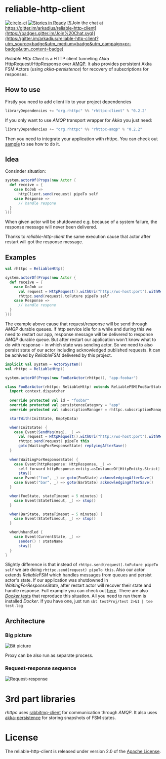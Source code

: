# reliable-http-client

[![circle-ci](https://circleci.com/gh/arkadius/reliable-http-client/tree/master.svg?style=shield&circle-token=1287932dad2962d954d6eac289d36cb4f5a05e2b)](https://circleci.com/gh/arkadius/reliable-http-client/tree/master)
[![Stories in Ready](https://badge.waffle.io/arkadius/reliable-http-client.svg?label=ready&title=Ready)](http://waffle.io/arkadius/reliable-http-client)
[![Join the chat at https://gitter.im/arkadius/reliable-http-client](https://badges.gitter.im/Join%20Chat.svg)](https://gitter.im/arkadius/reliable-http-client?utm_source=badge&utm_medium=badge&utm_campaign=pr-badge&utm_content=badge)

*Reliable Http Client* is a HTTP client tunneling *Akka* HttpRequest/HttpResponse over [AMQP](https://en.wikipedia.org/wiki/Advanced_Message_Queuing_Protocol). It also provides persistent Akka FSM Actors (using *akka-persistence*) for recovery of subscriptions for responses.

## How to use

Firstly you need to add client lib to your project dependencies
```sbt
libraryDependencies += "org.rhttpc" %% "rhttpc-client" % "0.2.2"
```

If you only want to use *AMQP* transport wrapper for *Akka* you just need:
```sbt
libraryDependencies += "org.rhttpc" %% "rhttpc-amqp" % "0.2.2"
```

Then you need to integrate your application with rhttpc. You can check out [sample](https://github.com/arkadius/reliable-http-client/tree/master/sample) to see how to do it.

## Idea

Consinder situation:

```scala
system.actorOf(Props(new Actor {
  def receive = {
    case DoJob =>
      httpClient.send(request) pipeTo self
    case Response =>
      // handle respone
  }
}))
```

When given actor will be shutdowned e.g. because of a system failure, the response message will never been delivered.

Thanks to *reliable-http-client* the same execution cause that actor after restart will got the response message.

## Examples

```scala
val rhttpc = ReliableHttp()

system.actorOf(Props(new Actor {
  def receive = {
    case DoJob =>
      val request = HttpRequest().withUri("http://ws-host:port").withMethod(HttpMethods.POST).withEntity(msg)
      rhttpc.send(request).toFuture pipeTo self
    case Response =>
      // handle respone
  }
}))
```

The example above cause that request/response will be send through *AMQP* durable queues. If http service idle for a while and during this we need to restart our app, response message will be delivered to response *AMQP* durable queue.
But after restart our application won't know what to do with response - in which state was sending actor. So we need to also persist state of our actor including acknowledged published requests.
It can be achived by *ReliableFSM* delivered by this project.

```scala
implicit val system = ActorSystem()
val rhttpc = ReliableHttp()

system.actorOf(Props(new FooBarActor(rhttpc)), "app-foobar")

class FooBarActor(rhttpc: ReliableHttp) extends ReliableFSM[FooBarState, FooBarData] {
  import context.dispatcher
  
  override protected val id = "foobar"
  override protected val persistenceCategory = "app"
  override protected val subscriptionManager = rhttpc.subscriptionManager

  startWith(InitState, EmptyData)

  when(InitState) {
    case Event(SendMsg(msg), _) =>
      val request = HttpRequest().withUri("http://ws-host:port").withMethod(HttpMethods.POST).withEntity(msg)
      rhttpc.send(request) pipeTo this
      goto(WaitingForResponseState) replyingAfterSave()
  }
  
  when(WaitingForResponseState) {
    case Event(httpResponse: HttpResponse, _) =>
      self forward httpResponse.entity.asInstanceOf[HttpEntity.Strict].data.utf8String
      stay()
    case Event("foo", _) => goto(FooState) acknowledgingAfterSave()
    case Event("bar", _) => goto(BarState) acknowledgingAfterSave()
  }

  when(FooState, stateTimeout = 5 minutes) {
    case Event(StateTimeout, _) => stop()
  }

  when(BarState, stateTimeout = 5 minutes) {
    case Event(StateTimeout, _) => stop()
  }

  whenUnhandled {
    case Event(CurrentState, _) =>
      sender() ! stateName
      stay()
  }
}
```

Slightly difference is that instead of `rhttpc.send(request).toFuture pipeTo self` we are doing `rhttpc.send(request) pipeTo this`. Also our actor extends *ReliableFSM* which handles messages from queues and persist actor's state. If our application was shutdowned in *WaitingForResponseState*, after restart actor will recover their state and handle response. Full example you can check out [here](https://github.com/arkadius/reliable-http-client/blob/master/sample/sample-app/src/main/scala/rhttpc/sample/SampleApp.scala). There are also [*Docker* tests](https://github.com/arkadius/reliable-http-client/blob/master/sample/test/src/test/scala/rhttpc/test/DeliveryResponseAfterRestartWithDockerSpec.scala) that reproduce this situation. All you need to run them is installed *Docker*. If you have one, just run `sbt testProj/test 2>&1 | tee test.log`

## Architecture

### Big picture
![Bit picture](https://raw.githubusercontent.com/arkadius/reliable-http-client/images/images/rhttpc-arch.png)

Proxy can be also run as separate process.

### Request-response sequence

![Request-response](https://raw.githubusercontent.com/arkadius/reliable-http-client/images/images/rhttpc-request-response.png)

# 3rd part libraries

*rhttpc* uses [rabbitmq-client](https://github.com/rabbitmq/rabbitmq-java-client) for communication through *AMQP*. It also uses [akka-persistence](https://github.com/akka/akka) for storing snapshots of FSM states.


# License

The reliable-http-client is released under version 2.0 of the [Apache License](http://www.apache.org/licenses/LICENSE-2.0).
